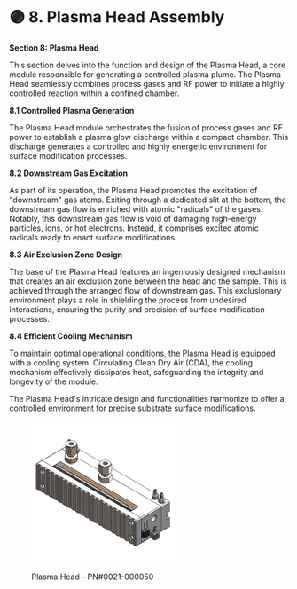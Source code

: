 # 🟣 8. Plasma Head Assembly

**Section 8: Plasma Head**

This section delves into the function and design of the Plasma Head, a core module responsible for generating a controlled plasma plume. The Plasma Head seamlessly combines process gases and RF power to initiate a highly controlled reaction within a confined chamber.

**8.1 Controlled Plasma Generation**

The Plasma Head module orchestrates the fusion of process gases and RF power to establish a plasma glow discharge within a compact chamber. This discharge generates a controlled and highly energetic environment for surface modification processes.

**8.2 Downstream Gas Excitation**&#x20;

As part of its operation, the Plasma Head promotes the excitation of "downstream" gas atoms. Exiting through a dedicated slit at the bottom, the downstream gas flow is enriched with atomic "radicals" of the gases. Notably, this downstream gas flow is void of damaging high-energy particles, ions, or hot electrons. Instead, it comprises excited atomic radicals ready to enact surface modifications.

**8.3 Air Exclusion Zone Design**

The base of the Plasma Head features an ingeniously designed mechanism that creates an air exclusion zone between the head and the sample. This is achieved through the arranged flow of downstream gas. This exclusionary environment plays a role in shielding the process from undesired interactions, ensuring the purity and precision of surface modification processes.

**8.4 Efficient Cooling Mechanism**

To maintain optimal operational conditions, the Plasma Head is equipped with a cooling system. Circulating Clean Dry Air (CDA), the cooling mechanism effectively dissipates heat, safeguarding the integrity and longevity of the module.

The Plasma Head's intricate design and functionalities harmonize to offer a controlled environment for precise substrate surface modifications.



<figure><img src="../../.gitbook/assets/plasmahead.jpg" alt="" width="256"><figcaption><p>Plasma Head - PN#0021-000050</p></figcaption></figure>

